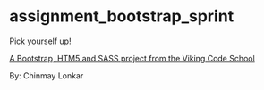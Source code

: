 assignment_bootstrap_sprint
===========================

Pick yourself up!

[A Bootstrap, HTM5 and SASS project from the Viking Code School](http://www.vikingcodeschool.com)

By: Chinmay Lonkar